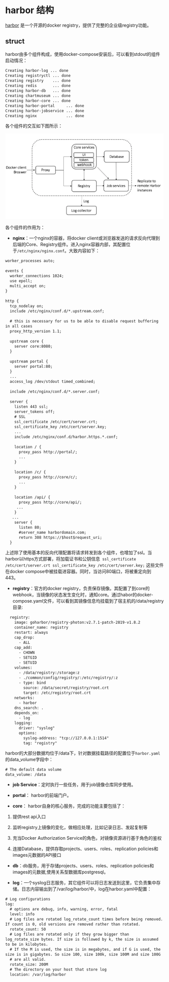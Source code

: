 # harbor 结构

[harbor](https://goharbor.io/) 是一个开源的docker registry，提供了完整的企业级registry功能。

## struct

harbor由多个组件构成，使用docker-compose安装后，可以看到stdout的组件启动情况：
```
Creating harbor-log ... done
Creating registryctl ... done
Creating registry    ... done
Creating redis       ... done
Creating harbor-db   ... done
Creating chartmuseum ... done
Creating harbor-core ... done
Creating harbor-portal     ... done
Creating harbor-jobservice ... done
Creating nginx             ... done
```

各个组件的交互如下图所示：

![struct-image](harbor-struct.png)

各个组件的作用为：

- **nginx**：一个nginx的容器，将docker client或浏览器发送的请求反向代理到后端的Core、Registry组件。进入nginx容器内部，其配置位于`/etc/nginx/nginx.conf`。大致内容如下：

```
worker_processes auto;

events {
  worker_connections 1024;
  use epoll;
  multi_accept on;
}

http {
  tcp_nodelay on;
  include /etc/nginx/conf.d/*.upstream.conf;

  # this is necessary for us to be able to disable request buffering in all cases
  proxy_http_version 1.1;

  upstream core {
    server core:8080;
  }

  upstream portal {
    server portal:80;
  }
  ...
  access_log /dev/stdout timed_combined;

  include /etc/nginx/conf.d/*.server.conf;

  server {
    listen 443 ssl;
    server_tokens off;
    # SSL
    ssl_certificate /etc/cert/server.crt;
    ssl_certificate_key /etc/cert/server.key;
	... 
    include /etc/nginx/conf.d/harbor.https.*.conf;

    location / {
      proxy_pass http://portal/;
	  ...
    }

    location /c/ {
      proxy_pass http://core/c/;
      ...
    }
  
    location /api/ {
      proxy_pass http://core/api/;
     ...
    }
   ...
    server {
      listen 80;
      #server_name harbordomain.com;
      return 308 https://$host$request_uri;
  } 

```

上述除了使用基本的反向代理配置将请求转发到各个组件，也增加了ssl。当harbor以https方式部署，将加载证书和公钥信息` ssl_certificate /etc/cert/server.crt ssl_certificate_key /etc/cert/server.key;` 这些文件在docker compose中被挂载进容器。同时，当访问80端口，将被重定向到443。

- **registry**：官方的docker registry，负责保存镜像。其配置了到core的webhook，当镜像的状态发生变化时，通知core。通过habor的docker-compose.yaml文件，可以看到其镜像信息均挂载到了宿主机的/data/registry目录:
```
  registry:
    image: goharbor/registry-photon:v2.7.1-patch-2819-v1.8.2
    container_name: registry
    restart: always
    cap_drop:
      - ALL
    cap_add:
      - CHOWN
      - SETGID
      - SETUID
    volumes:
      - /data/registry:/storage:z
      - ./common/config/registry/:/etc/registry/:z
      - type: bind
        source: /data/secret/registry/root.crt
        target: /etc/registry/root.crt
    networks:
      - harbor
    dns_search: .
    depends_on:
      - log
    logging:
      driver: "syslog"
      options:  
        syslog-address: "tcp://127.0.0.1:1514"
        tag: "registry"
```
harbor的大部分数据均位于/data下，针对数据挂载路径的配置位于`harbor.yaml`的data_volume字段中：
```
# The default data volume
data_volume: /data
```

- **job Service**：定时执行一些任务，用于job镜像仓库同步使用。

- **portal**： harbor的前端门户。

- **core**： harbor自身的核心服务，完成的功能主要包括了：

1. 提供rest api入口

2. 监听registry上镜像的变化，做相应处理，比如记录日志、发起复制等

3. 充当Docker Authorization Service的角色，对镜像资源进行基于角色的鉴权

4. 连接Database，提供存取projects、users、roles、replication policies和images元数据的API接口

- **db**：db服务，用于存储projects、users、roles、replication policies和images的元数据,使用关系型数据库postgresql。

- **log**：一个syslog日志服务，其它组件可以将日志发送到这里，它负责集中存储。日志内容输出到了/var/log/harbor/中，log在harbor.yaml中配置：
```
# Log configurations
log:
  # options are debug, info, warning, error, fatal
  level: info
  # Log files are rotated log_rotate_count times before being removed. If count is 0, old versions are removed rather than rotated.
  rotate_count: 50
  # Log files are rotated only if they grow bigger than log_rotate_size bytes. If size is followed by k, the size is assumed to be in kilobytes. 
  # If the M is used, the size is in megabytes, and if G is used, the size is in gigabytes. So size 100, size 100k, size 100M and size 100G 
  # are all valid.
  rotate_size: 200M
  # The directory on your host that store log
  location: /var/log/harbor
```